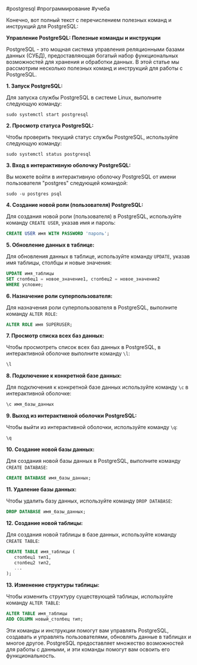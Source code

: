#postgresql
#программирование
#учеба

Конечно, вот полный текст с перечислением полезных команд и инструкций для PostgreSQL:

**Управление PostgreSQL: Полезные команды и инструкции**

PostgreSQL - это мощная система управления реляционными базами данных (СУБД), предоставляющая богатый набор функциональных возможностей для хранения и обработки данных. В этой статье мы рассмотрим несколько полезных команд и инструкций для работы с PostgreSQL.

**1. Запуск PostgreSQL:**

Для запуска службы PostgreSQL в системе Linux, выполните следующую команду:

```shell
sudo systemctl start postgresql
```

**2. Просмотр статуса PostgreSQL:**

Чтобы проверить текущий статус службы PostgreSQL, используйте следующую команду:

```shell
sudo systemctl status postgresql
```

**3. Вход в интерактивную оболочку PostgreSQL:**

Вы можете войти в интерактивную оболочку PostgreSQL от имени пользователя "postgres" следующей командой:

```shell
sudo -u postgres psql
```

**4. Создание новой роли (пользователя) PostgreSQL:**

Для создания новой роли (пользователя) в PostgreSQL, используйте команду `CREATE USER`, указав имя и пароль:

```sql
CREATE USER имя WITH PASSWORD 'пароль';
```

**5. Обновление данных в таблице:**

Для обновления данных в таблице, используйте команду `UPDATE`, указав имя таблицы, столбцы и новые значения:

```sql
UPDATE имя_таблицы
SET столбец1 = новое_значение1, столбец2 = новое_значение2
WHERE условие;
```

**6. Назначение роли суперпользователя:**

Для назначения роли суперпользователя в PostgreSQL, выполните команду `ALTER ROLE`:

```sql
ALTER ROLE имя SUPERUSER;
```

**7. Просмотр списка всех баз данных:**

Чтобы просмотреть список всех баз данных в PostgreSQL, в интерактивной оболочке выполните команду `\l`:

```sql
\l
```

**8. Подключение к конкретной базе данных:**

Для подключения к конкретной базе данных используйте команду `\c` в интерактивной оболочке:

```sql
\c имя_базы_данных
```

**9. Выход из интерактивной оболочки PostgreSQL:**

Чтобы выйти из интерактивной оболочки, используйте команду `\q`:

```sql
\q
```

**10. Создание новой базы данных:**

Для создания новой базы данных в PostgreSQL, выполните команду `CREATE DATABASE`:

```sql
CREATE DATABASE имя_базы_данных;
```

**11. Удаление базы данных:**

Чтобы удалить базу данных, используйте команду `DROP DATABASE`:

```sql
DROP DATABASE имя_базы_данных;
```

**12. Создание новой таблицы:**

Для создания новой таблицы в базе данных, используйте команду `CREATE TABLE`:

```sql
CREATE TABLE имя_таблицы (
   столбец1 тип1,
   столбец2 тип2,
   ...
);
```

**13. Изменение структуры таблицы:**

Чтобы изменить структуру существующей таблицы, используйте команду `ALTER TABLE`:

```sql
ALTER TABLE имя_таблицы
ADD COLUMN новый_столбец тип;
```

Эти команды и инструкции помогут вам управлять PostgreSQL, создавать и управлять пользователями, обновлять данные в таблицах и многое другое. PostgreSQL предоставляет множество возможностей для работы с данными, и эти команды помогут вам освоить его функциональность.